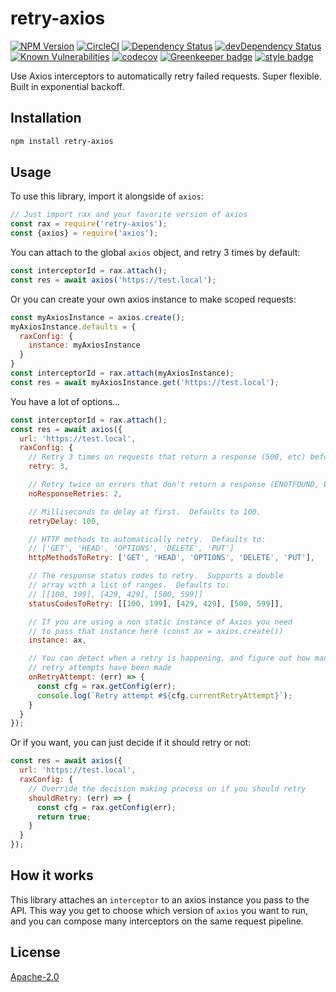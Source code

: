 # retry-axios

[![NPM Version][npm-image]][npm-url]
[![CircleCI][circle-image]][circle-url]
[![Dependency Status][david-image]][david-url]
[![devDependency Status][david-dev-image]][david-dev-url]
[![Known Vulnerabilities][snyk-image]][snyk-url]
[![codecov][codecov-image]][codecov-url]
[![Greenkeeper badge][greenkeeper-image]][greenkeeper-url]
[![style badge][gts-image]][gts-url]

Use Axios interceptors to automatically retry failed requests.  Super flexible. Built in exponential backoff.

## Installation

``` sh
npm install retry-axios
```

## Usage

To use this library, import it alongside of `axios`:

```js
// Just import rax and your favorite version of axios
const rax = require('retry-axios');
const {axios} = require('axios');
```

You can attach to the global `axios` object, and retry 3 times by default:

```js
const interceptorId = rax.attach();
const res = await axios('https://test.local');
```

Or you can create your own axios instance to make scoped requests:

```js
const myAxiosInstance = axios.create();
myAxiosInstance.defaults = {
  raxConfig: {
    instance: myAxiosInstance
  }
}
const interceptorId = rax.attach(myAxiosInstance);
const res = await myAxiosInstance.get('https://test.local');
```

You have a lot of options...

```js
const interceptorId = rax.attach();
const res = await axios({
  url: 'https://test.local',
  raxConfig: {
    // Retry 3 times on requests that return a response (500, etc) before giving up.  Defaults to 3.
    retry: 3,

    // Retry twice on errors that don't return a response (ENOTFOUND, ETIMEDOUT, etc).
    noResponseRetries: 2,

    // Milliseconds to delay at first.  Defaults to 100.
    retryDelay: 100,

    // HTTP methods to automatically retry.  Defaults to:
    // ['GET', 'HEAD', 'OPTIONS', 'DELETE', 'PUT']
    httpMethodsToRetry: ['GET', 'HEAD', 'OPTIONS', 'DELETE', 'PUT'],

    // The response status codes to retry.  Supports a double
    // array with a list of ranges.  Defaults to:
    // [[100, 199], [429, 429], [500, 599]]
    statusCodesToRetry: [[100, 199], [429, 429], [500, 599]],

    // If you are using a non static instance of Axios you need
    // to pass that instance here (const ax = axios.create())
    instance: ax,

    // You can detect when a retry is happening, and figure out how many
    // retry attempts have been made
    onRetryAttempt: (err) => {
      const cfg = rax.getConfig(err);
      console.log(`Retry attempt #${cfg.currentRetryAttempt}`);
    }
  }
});
```

Or if you want, you can just decide if it should retry or not:

```js
const res = await axios({
  url: 'https://test.local',
  raxConfig: {
    // Override the decision making process on if you should retry
    shouldRetry: (err) => {
      const cfg = rax.getConfig(err);
      return true;
    }
  }
});
```

## How it works

This library attaches an `interceptor` to an axios instance you pass to the API.  This way you get to choose which version of `axios` you want to run, and you can compose many interceptors on the same request pipeline.

## License
[Apache-2.0](LICENSE)

[circle-image]: https://circleci.com/gh/JustinBeckwith/retry-axios.svg?style=svg
[circle-url]: https://circleci.com/gh/JustinBeckwith/retry-axios
[codecov-image]: https://codecov.io/gh/JustinBeckwith/retry-axios/branch/master/graph/badge.svg
[codecov-url]: https://codecov.io/gh/JustinBeckwith/retry-axios
[david-image]: https://david-dm.org/JustinBeckwith/retry-axios.svg
[david-url]: https://david-dm.org/JustinBeckwith/retry-axios
[david-dev-image]: https://david-dm.org/JustinBeckwith/retry-axios/dev-status.svg
[david-dev-url]: https://david-dm.org/JustinBeckwith/retry-axios?type=dev
[greenkeeper-image]: https://badges.greenkeeper.io/JustinBeckwith/retry-axios.svg
[greenkeeper-url]: https://greenkeeper.io/
[gts-image]: https://img.shields.io/badge/code%20style-Google%20%E2%98%82%EF%B8%8F-blue.svg
[gts-url]: https://www.npmjs.com/package/gts
[npm-image]: https://img.shields.io/npm/v/retry-axios.svg
[npm-url]: https://npmjs.org/package/retry-axios
[snyk-image]: https://snyk.io/test/github/JustinBeckwith/retry-axios/badge.svg
[snyk-url]: https://snyk.io/test/github/JustinBeckwith/retry-axios
